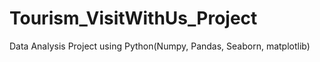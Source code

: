 # Tourism_VisitWithUs_Project
Data Analysis Project using Python(Numpy, Pandas, Seaborn, matplotlib)
